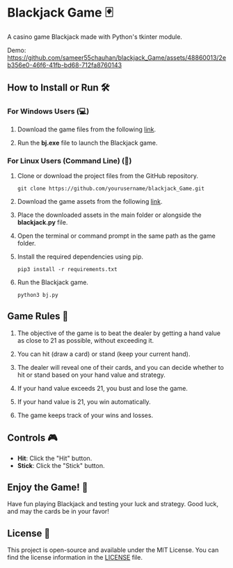# Blackjack Game 🃏

A casino game Blackjack made with Python's tkinter module.

Demo:
https://github.com/sameer55chauhan/blackjack_Game/assets/48860013/2eb356e0-46f6-41fb-bd68-712fa8760143

## How to Install or Run 🛠️

### For Windows Users (💻)

1. Download the game files from the following [link](https://drive.google.com/drive/folders/1b0gNVcIxjA9O1W_JLsl05tjSa_PY9EnG?usp=sharing).

2. Run the **bj.exe** file to launch the Blackjack game.

### For Linux Users (Command Line) (🐧)

1. Clone or download the project files from the GitHub repository.

   ```shell
   git clone https://github.com/yourusername/blackjack_Game.git
   ```

2. Download the game assets from the following [link](https://drive.google.com/open?id=1osbJtzwdw0i0gHIRDt8dREwxs8sR8_7o).

3. Place the downloaded assets in the main folder or alongside the **blackjack.py** file.

4. Open the terminal or command prompt in the same path as the game folder.

5. Install the required dependencies using pip.

   ```shell
   pip3 install -r requirements.txt
   ```

6. Run the Blackjack game.

   ```shell
   python3 bj.py
   ```

## Game Rules 🎲

1. The objective of the game is to beat the dealer by getting a hand value as close to 21 as possible, without exceeding it.

2. You can hit (draw a card) or stand (keep your current hand).

3. The dealer will reveal one of their cards, and you can decide whether to hit or stand based on your hand value and strategy.

4. If your hand value exceeds 21, you bust and lose the game.

5. If your hand value is 21, you win automatically.

6. The game keeps track of your wins and losses.

## Controls 🎮

- **Hit**: Click the "Hit" button.
- **Stick**: Click the "Stick" button.

## Enjoy the Game! 🎉

Have fun playing Blackjack and testing your luck and strategy. Good luck, and may the cards be in your favor!

## License 📄

This project is open-source and available under the MIT License. You can find the license information in the [LICENSE](LICENSE) file.
